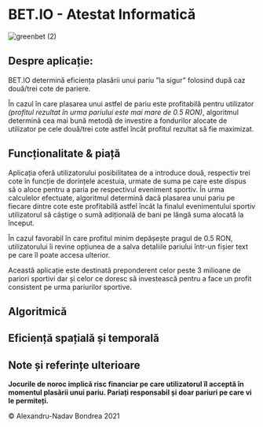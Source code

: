 # BET.IO - Atestat Informatică

![greenbet (2)](https://user-images.githubusercontent.com/47431790/125169491-1c973800-e1b3-11eb-9a38-69239a74ba9d.png)


## Despre aplicație:
   BET.IO determină eficiența plasării unui pariu ”la sigur” folosind după caz două/trei cote de pariere.
   
   În cazul în care plasarea unui astfel de pariu este profitabilă pentru utilizator *(profitul rezultat în urma pariului este mai mare de 0.5 RON)*, algoritmul determină cea mai bună metodă de investire a fondurilor alocate de utilizator pe cele două/trei cote astfel încât profitul rezultat să fie maximizat.

## Funcționalitate & piață
   Aplicația oferă utilizatorului posibilitatea de a introduce două, respectiv trei cote în funcție de dorințele acestuia, urmate de suma pe care este dispus să o aloce pentru a paria pe respectivul eveniment sportiv. În urma calculelor efectuate, algoritmul determină dacă plasarea unui pariu pe fiecare dintre cote este profitabilă astfel încât la finalul evenimentului sportiv utilizatorul să câștige o sumă adițională de bani pe lângă suma alocată la început.

   În cazul favorabil în care profitul minim depășește pragul de 0.5 RON, utilizatorului îi revine opțiunea de a salva detaliile pariului într-un fișier text pe care îl poate accesa ulterior.

   Această aplicație este destinată preponderent celor peste 3 milioane de pariori sportivi dar și celor ce doresc să investească pentru a face un profit consistent pe urma pariurilor sportive.

## Algoritmică
   
   
## Eficiență spațială și temporală


## Note și referințe ulterioare
**Jocurile de noroc implică risc financiar pe care utilizatorul îl acceptă în momentul plasării unui pariu. Pariați responsabil și doar pariuri pe care vi le permiteți.**

© Alexandru-Nadav Bondrea 2021
